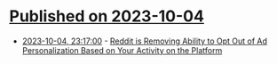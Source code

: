 # [Published on 2023-10-04](index.md)

* [2023-10-04, 23:17:00](https://soylentnews.org/article.pl?sid=23/10/04/1319227&from=rss) - [Reddit is Removing Ability to Opt Out of Ad Personalization Based on Your Activity on the Platform](https://soylentnews.org/article.pl?sid=23/10/04/1319227&from=rss)
